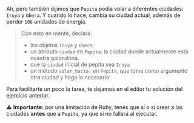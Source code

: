 Ah, pero también dijimos que `Pepita` podía volar a diferentes ciudades: `Iruya` y `Obera`. Y cuando lo hace, cambia su ciudad actual, además de perder `100` unidades de energía. 

> Con esto en mente, declará: 
>
> * los objetos `Iruya` y `Obera`;
> * un atributo `ciudad` en `Pepita`: la ciudad donde actualmente está nuestra golondrina.
> * que la `ciudad` inicial de pepita sea `Iruya`
> * un método `volar_hacia!` en `Pepita`, que tome como argumento otra ciudad y haga lo necesario.

Para facilitarte un poco la tarea, te dejamos en el editor tu solución del ejercicio anterior.

:warning: **Importante:** por una limitación de Ruby, tenés que sí o sí crear a las ciudades **antes** que a `Pepita`, ya que si no fallará al ejecutar.